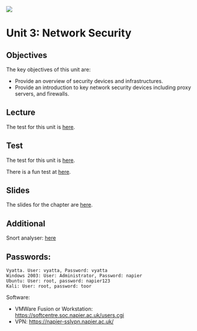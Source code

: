<img src="https://github.com/billbuchanan/csn09112/blob/master/zadditional/top_csn09112.png"/>

# Unit 3: Network Security
## Objectives
The key objectives of this unit are:</p>

* Provide an overview of security devices and infrastructures.
* Provide an introduction to key network security devices including proxy servers, and firewalls.

## Lecture
The test for this unit is [here](https://www.youtube.com/watch?v=US2yqycKQik).

## Test
The test for this unit is [here](https://asecuritysite.com/tests/tests?sortBy=sfc06).

There is a fun test at [here](https://asecuritysite.com/tests/fun?sortBy=sfc06).

## Slides
The slides for the chapter are [here](https://github.com/billbuchanan/csn09112/blob/master/week03_ns/lecture/unit03_nets.pdf).

## Additional
Snort analyser: <a href="https://asecuritysite.com/forensics/snort2">here</a>

## Passwords:

```
Vyatta. User: vyatta, Password: vyatta
Windows 2003: User: Administrator, Password: napier
Ubuntu: User: root, password: napier123
Kali: User: root, password: toor
```

Software:

* VMWare Fusion or Workstation: https://softcentre.soc.napier.ac.uk/users.cgi
* VPN: https://napier-sslvpn.napier.ac.uk/




